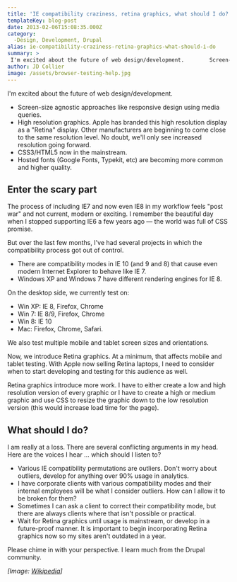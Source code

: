 ```yaml
---
title: 'IE compatibility craziness, retina graphics, what should I do?'
templateKey: blog-post
date: 2013-02-06T15:08:35.000Z
category: 
  -Design, Development, Drupal
alias: ie-compatibility-craziness-retina-graphics-what-should-i-do
summary: > 
 I'm excited about the future of web design/development.   		Screen-size agnostic approaches like responsive design using media queries.   		High resolution graphics. Apple has branded this high resolution display as a "Retina" display. Other manufacturers are beginning to come close to the same resolution level. No doubt, we'll only see increased resolution going forward.  		CSS3/HTML5 now in the mainstream.  		Hosted fonts (Google Fonts, Typekit, etc) are becoming more common and higher quality.  	Enter the scary part The process of including IE7 and now even IE8 in my workflow feels "post war" and not current, modern or exciting. I remember the beautiful day when I stopped supporting IE6 a few years ago — the world was full of CSS promise.
author: JD Collier
image: /assets/browser-testing-help.jpg
---
```


I'm excited about the future of web design/development. 

*   Screen-size agnostic approaches like responsive design using media queries. 
*   High resolution graphics. Apple has branded this high resolution display as a "Retina" display. Other manufacturers are beginning to come close to the same resolution level. No doubt, we'll only see increased resolution going forward.
*   CSS3/HTML5 now in the mainstream.
*   Hosted fonts (Google Fonts, Typekit, etc) are becoming more common and higher quality.

Enter the scary part
--------------------

The process of including IE7 and now even IE8 in my workflow feels "post war" and not current, modern or exciting. I remember the beautiful day when I stopped supporting IE6 a few years ago — the world was full of CSS promise.

But over the last few months, I've had several projects in which the compatibility process got out of control.

*   There are compatibility modes in IE 10 (and 9 and 8) that cause even modern Internet Explorer to behave like IE 7.
*   Windows XP and Windows 7 have different rendering engines for IE 8. 

On the desktop side, we currently test on: 

*   Win XP: IE 8, Firefox, Chrome
*   Win 7: IE 8/9, Firefox, Chrome
*   Win 8: IE 10
*   Mac: Firefox, Chrome, Safari.

We also test multiple mobile and tablet screen sizes and orientations.

Now, we introduce Retina graphics. At a minimum, that affects mobile and tablet testing. With Apple now selling Retina laptops, I need to consider when to start developing and testing for this audience as well.

Retina graphics introduce more work. I have to either create a low and high resolution version of every graphic or I have to create a high or medium graphic and use CSS to resize the graphic down to the low resolution version (this would increase load time for the page).

What should I do?
-----------------

I am really at a loss. There are several conflicting arguments in my head. Here are the voices I hear … which should I listen to?

*   Various IE compatibility permutations are outliers. Don't worry about outliers, develop for anything over 90% usage in analytics.
*   I have corporate clients with various compatibility modes and their internal employees will be what I consider outliers. How can I allow it to be broken for them?
*   Sometimes I can ask a client to correct their compatibility mode, but there are always clients where that isn't possible or practical.
*   Wait for Retina graphics until usage is mainstream, or develop in a future-proof manner. It is important to begin incorporating Retina graphics now so my sites aren't outdated in a year.

Please chime in with your perspective. I learn much from the Drupal community.

_\[Image: [Wikipedia](https://en.wikipedia.org/wiki/File:The_Scream.jpg)\]_